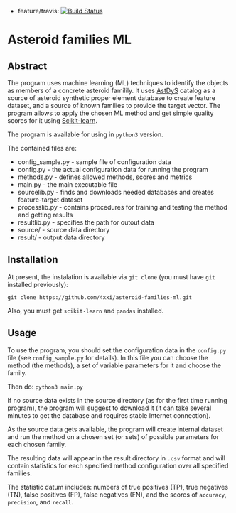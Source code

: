 * feature/travis: [![Build Status](https://travis-ci.org/4xxi/asteroid-families-ml.svg?branch=feature%2Ftravis)](https://travis-ci.org/4xxi/asteroid-families-ml)

# Asteroid families ML

## Abstract

The program uses machine learning (ML) techniques to identify the objects
as members of a concrete asteroid familily. It uses [AstDyS](http://hamilton.dm.unipi.it/astdys/)
catalog as a source of asteroid synthetic proper element database to create feature dataset,
and a source of known families to provide the target vector. The program allows to apply the
chosen ML method and get simple quality scores for it using [Scikit-learn](http://scikit-learn.org/stable/index.html).

The program is available for using in `python3` version.

The contained files are:
* config_sample.py - sample file of configuration data
* config.py        - the actual configuration data for running the program
* methods.py       - defines allowed methods, scores and metrics
* main.py          - the main executable file
* sourcelib.py     - finds and downloads needed databases and creates feature-target dataset
* processlib.py    - contains procedures for training and testing the method and getting results
* resultlib.py     - specifies the path for outout data
* source/          - source data directory
* result/          - output data directory

## Installation

At present, the instalation is available via `git clone` (you must have `git` installed previously):

`git clone https://github.com/4xxi/asteroid-families-ml.git`

Also, you must get `scikit-learn` and `pandas` installed.

## Usage

To use the program, you should set the configuration data in the `config.py` file (see `config_sample.py` for details).
In this file you can choose the method (the methods), a set of variable parameters for it and choose the family.

Then do: `python3 main.py`

If no source data exists in the source directory (as for the first time running program), the program will suggest
to download it (it can take several minutes to get the database and requires stable Internet connection).

As the source data gets available, the program will create internal dataset and run the method on a chosen set
(or sets) of possible parameters for each chosen family.

The resulting data will appear in the result directory in `.csv` format and will contain statistics for each
specified method configuration over all specified families.

The statistic datum includes: numbers of true positives (TP), true negatives (TN), false positives (FP),
false negatives (FN), and the scores of `accuracy`, `precision`, and `recall`.


